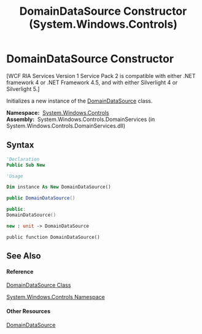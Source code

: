 ﻿---
title: DomainDataSource Constructor  (System.Windows.Controls)
TOCTitle: DomainDataSource Constructor
ms:assetid: M:System.Windows.Controls.DomainDataSource.#ctor
ms:mtpsurl: https://msdn.microsoft.com/en-us/library/system.windows.controls.domaindatasource.domaindatasource(v=VS.91)
ms:contentKeyID: 27196074
ms.date: 01/27/2012
mtps_version: v=VS.91
f1_keywords:
- System.Windows.Controls.DomainDataSource.#ctor
- System.Windows.Controls.DomainDataSource.DomainDataSource
dev_langs:
- CSharp
- JScript
- VB
- FSharp
- c++
api_location:
- System.Windows.Controls.DomainServices.dll
api_name:
- System.Windows.Controls.DomainDataSource..ctor
api_type:
- Managed
topic_type:
- apiref
- kbSyntax
product_family_name: VS
ROBOTS: INDEX,FOLLOW
---

# DomainDataSource Constructor

\[WCF RIA Services Version 1 Service Pack 2 is compatible with either .NET framework 4 or .NET Framework 4.5, and with either Silverlight 4 or Silverlight 5.\]

Initializes a new instance of the [DomainDataSource](ee732901\(v=vs.91\).md) class.

**Namespace:**  [System.Windows.Controls](ms590941\(v=vs.91\).md)  
**Assembly:**  System.Windows.Controls.DomainServices (in System.Windows.Controls.DomainServices.dll)

## Syntax

``` vb
'Declaration
Public Sub New
```

``` vb
'Usage

Dim instance As New DomainDataSource()
```

``` csharp
public DomainDataSource()
```

``` c++
public:
DomainDataSource()
```

``` fsharp
new : unit -> DomainDataSource
```

``` jscript
public function DomainDataSource()
```

## See Also

#### Reference

[DomainDataSource Class](ee732901\(v=vs.91\).md)

[System.Windows.Controls Namespace](ms590941\(v=vs.91\).md)

#### Other Resources

[DomainDataSource](ee707363\(v=vs.91\).md)

